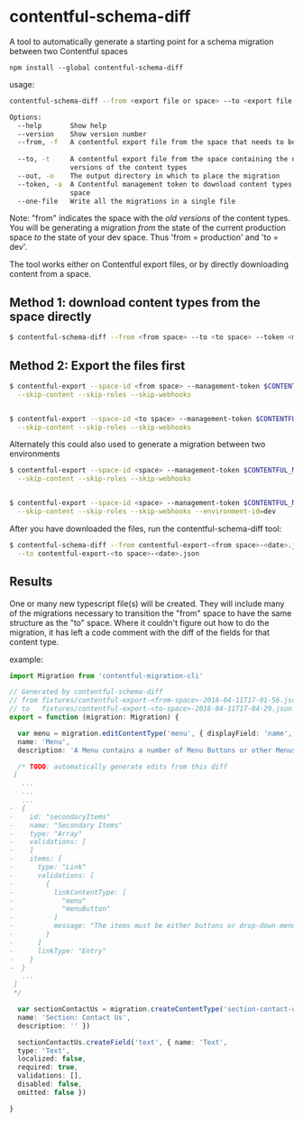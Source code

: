 # contentful-schema-diff

A tool to automatically generate a starting point for a schema migration
between two Contentful spaces

`npm install --global contentful-schema-diff`

usage:
```bash
contentful-schema-diff --from <export file or space> --to <export file or space>

Options:
  --help       Show help                                               [boolean]
  --version    Show version number                                     [boolean]
  --from, -f   A contentful export file from the space that needs to be migrated
                                                                      [required]
  --to, -t     A contentful export file from the space containing the newest
               versions of the content types                          [required]
  --out, -o    The output directory in which to place the migration
  --token, -a  A Contentful management token to download content types from a
               space
  --one-file   Write all the migrations in a single file
```

Note: "from" indicates the space with the *old versions* of the content types.
You will be generating a migration *from* the state of the current production space
*to* the state of your dev space.  Thus 'from = production' and 'to = dev'.

The tool works either on Contentful export files, or by directly downloading content
from a space.

## Method 1: download content types from the space directly

```bash
$ contentful-schema-diff --from <from space> --to <to space> --token <my contentful management token>
```

## Method 2: Export the files first

```bash
$ contentful-export --space-id <from space> --management-token $CONTENTFUL_MANAGEMENT_TOKEN \
  --skip-content --skip-roles --skip-webhooks


$ contentful-export --space-id <to space> --management-token $CONTENTFUL_MANAGEMENT_TOKEN \
  --skip-content --skip-roles --skip-webhooks
```

Alternately this could also used to generate a migration between two environments

```bash
$ contentful-export --space-id <space> --management-token $CONTENTFUL_MANAGEMENT_TOKEN \
  --skip-content --skip-roles --skip-webhooks


$ contentful-export --space-id <space> --management-token $CONTENTFUL_MANAGEMENT_TOKEN \
  --skip-content --skip-roles --skip-webhooks --environment-id=dev
```

After you have downloaded the files, run the contentful-schema-diff tool:

```bash
$ contentful-schema-diff --from contentful-export-<from space>-<date>.json \
  --to contentful-export-<to space>-<date>.json
```

## Results

One or many new typescript file(s) will be created.  They will include many of the migrations
necessary to transition the "from" space to have the same structure as the "to"
space.  Where it couldn't figure out how to do the migration, it has left
a code comment with the diff of the fields for that content type.

example:

```ts
import Migration from 'contentful-migration-cli'

// Generated by contentful-schema-diff
// from fixtures/contentful-export-<from-space>-2018-04-11T17-01-56.json
// to   fixtures/contentful-export-<to-space>-2018-04-11T17-04-29.json
export = function (migration: Migration) {

  var menu = migration.editContentType('menu', { displayField: 'name',
  name: 'Menu',
  description: 'A Menu contains a number of Menu Buttons or other Menus, which will be rendered as drop-downs.' })

  /* TODO: automatically generate edits from this diff
 [
   ...
   ...
   ...
-  {
-    id: "secondaryItems"
-    name: "Secondary Items"
-    type: "Array"
-    validations: [
-    ]
-    items: {
-      type: "Link"
-      validations: [
-        {
-          linkContentType: [
-            "menu"
-            "menuButton"
-          ]
-          message: "The items must be either buttons or drop-down menus"
-        }
-      ]
-      linkType: "Entry"
-    }
-  }
   ...
 ]
 */

  var sectionContactUs = migration.createContentType('section-contact-us', { displayField: 'text',
  name: 'Section: Contact Us',
  description: '' })

  sectionContactUs.createField('text', { name: 'Text',
  type: 'Text',
  localized: false,
  required: true,
  validations: [],
  disabled: false,
  omitted: false })

}
```